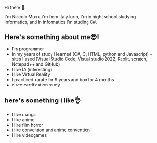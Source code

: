 Hi there 👋.

I'm Niccolo Murru,i'm from italy turin, I'm in hight school studying informatics, and in informatics I'm studing C#.

## Here's something about me😎!

- I'm programmer
- In my years of study I learned (C#, C, HTML, python and Javascript)
-sites I used (Visual Studio Code, Visual studio 2022, Replit, scratch, Notepad++ and GitHub)
- I like IA (interesting)
- I like Virtual Reality
- I practiced karate for 9 years and box for 4 months 
- cisco certification study

## here's something i like👌
- I like manga
- I like anime
- I like film horror
- I like convention and anime convention
- I like videogames






